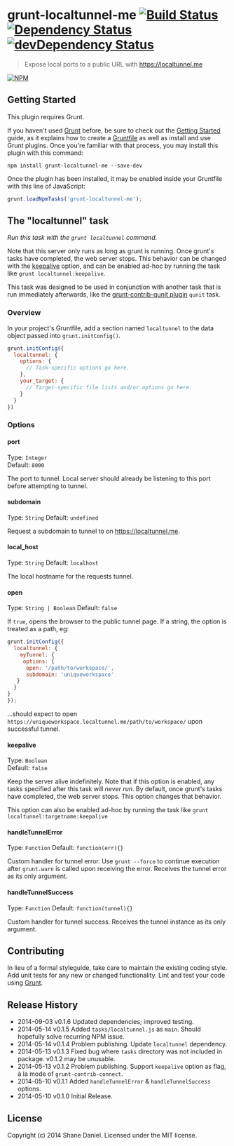 grunt-localtunnel-me [![Build Status](https://travis-ci.org/simshanith/grunt-localtunnel-me.svg?branch=master)](https://travis-ci.org/simshanith/grunt-localtunnel-me) [![Dependency Status](https://david-dm.org/simshanith/grunt-localtunnel-me.svg)](https://david-dm.org/simshanith/grunt-localtunnel-me) [![devDependency Status](https://david-dm.org/simshanith/grunt-localtunnel-me/dev-status.svg)](https://david-dm.org/simshanith/grunt-localtunnel-me#info=devDependencies)
===============

> Expose local ports to a public URL with https://localtunnel.me

[![NPM](https://nodei.co/npm/grunt-localtunnel-me.png?downloads=true&stars=true)](https://nodei.co/npm/grunt-localtunnel-me/)

## Getting Started
This plugin requires Grunt.

If you haven't used [Grunt](http://gruntjs.com/) before, be sure to check out the [Getting Started](http://gruntjs.com/getting-started) guide, as it explains how to create a [Gruntfile](http://gruntjs.com/sample-gruntfile) as well as install and use Grunt plugins. Once you're familiar with that process, you may install this plugin with this command:

```shell
npm install grunt-localtunnel-me --save-dev
```

Once the plugin has been installed, it may be enabled inside your Gruntfile with this line of JavaScript:

```js
grunt.loadNpmTasks('grunt-localtunnel-me');
```

## The "localtunnel" task

_Run this task with the `grunt localtunnel` command._

Note that this server only runs as long as grunt is running. Once grunt's tasks have completed, the web server stops. This behavior can be changed with the [keepalive](#keepalive) option, and can be enabled ad-hoc by running the task like `grunt localtunnel:keepalive`.

This task was designed to be used in conjunction with another task that is run immediately afterwards, like the [grunt-contrib-qunit plugin](https://github.com/gruntjs/grunt-contrib-qunit) `qunit` task.

### Overview
In your project's Gruntfile, add a section named `localtunnel` to the data object passed into `grunt.initConfig()`.

```js
grunt.initConfig({
  localtunnel: {
    options: {
      // Task-specific options go here.
    },
    your_target: {
      // Target-specific file lists and/or options go here.
    }
  }
})
```

### Options

#### port
Type: `Integer`  
Default: `8000`

The port to tunnel. Local server should already be listening to this port before attempting to tunnel.

#### subdomain
Type: `String`
Default: `undefined`

Request a subdomain to tunnel to on <https://localtunnel.me>.

#### local_host
Type: `String`
Default: `localhost`

The local hostname for the requests tunnel.


#### open
Type: `String | Boolean`
Default: `false`

If `true`, opens the browser to the public tunnel page. If a string, the option is treated as a path, eg:

```js
grunt.initConfig({
  localtunnel: {
    myTunnel: {
     options: {
      open: '/path/to/workspace/',
      subdomain: 'uniqueworkspace'
   }
  }
}
});
```
...should expect to open `https://uniqueworkspace.localtunnel.me/path/to/workspace/` upon successful tunnel.

#### keepalive
Type: `Boolean`  
Default: `false`

Keep the server alive indefinitely. Note that if this option is enabled, any tasks specified after this task will _never run_. By default, once grunt's tasks have completed, the web server stops. This option changes that behavior.

This option can also be enabled ad-hoc by running the task like `grunt localtunnel:targetname:keepalive`


#### handleTunnelError
Type: `Function`
Default: `function(err){}`

Custom handler for tunnel error. Use `grunt --force` to continue execution after `grunt.warn` is called upon receiving the error. Receives the tunnel error as its only argument.

#### handleTunnelSuccess
Type: `Function`
Default: `function(tunnel){}`

Custom handler for tunnel success. Receives the tunnel instance as its only argument.

## Contributing
In lieu of a formal styleguide, take care to maintain the existing coding style. Add unit tests for any new or changed functionality. Lint and test your code using [Grunt](http://gruntjs.com/).

## Release History

* 2014-09-03 v0.1.6 Updated dependencies; improved testing.
* 2014-05-14 v0.1.5 Added `tasks/localtunnel.js` as `main`. Should hopefully solve recurring NPM issue.
* 2014-05-14 v0.1.4 Problem publishing. Update `localtunnel` dependency.
* 2014-05-13 v0.1.3 Fixed bug where `tasks` directory was not included in package. v0.1.2 may be unusable.
* 2014-05-13 v0.1.2  Problem publishing. Support `keepalive` option as flag, à la mode of `grunt-contrib-connect`.
* 2014-05-10 v0.1.1 Added `handleTunnelError` & `handleTunnelSuccess` options.
* 2014-05-10 v0.1.0 Initial Release.

## License
Copyright (c) 2014 Shane Daniel. Licensed under the MIT license.
